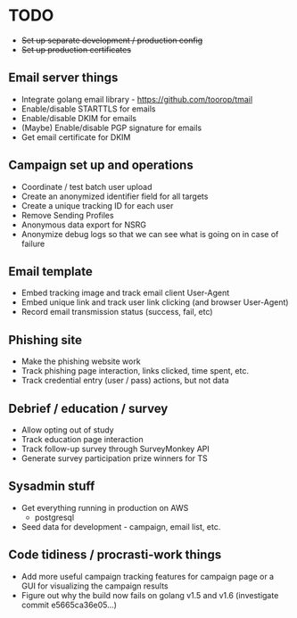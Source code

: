 # TODO
- ~~Set up separate development / production config~~
- ~~Set up production certificates~~

## Email server things
- Integrate golang email library - https://github.com/toorop/tmail
- Enable/disable STARTTLS for emails
- Enable/disable DKIM for emails
- (Maybe) Enable/disable PGP signature for emails
- Get email certificate for DKIM

## Campaign set up and operations
- Coordinate / test batch user upload
- Create an anonymized identifier field for all targets
- Create a unique tracking ID for each user
- Remove Sending Profiles
- Anonymous data export for NSRG
- Anonymize debug logs so that we can see what is going on in case of failure

## Email template 
- Embed tracking image and track email client User-Agent
- Embed unique link and track user link clicking (and browser User-Agent)
- Record email transmission status (success, fail, etc)

## Phishing site
- Make the phishing website work 
- Track phishing page interaction, links clicked, time spent, etc.
- Track credential entry (user / pass) actions, but not data

## Debrief / education / survey
- Allow opting out of study
- Track education page interaction
- Track follow-up survey through SurveyMonkey API
- Generate survey participation prize winners for TS

## Sysadmin stuff
- Get everything running in production on AWS
	- postgresql
- Seed data for development - campaign, email list, etc.

## Code tidiness / procrasti-work things
- Add more useful campaign tracking features for campaign page or a GUI for visualizing the campaign results
- Figure out why the build now fails on golang v1.5 and v1.6 (investigate commit e5665ca36e05...)


